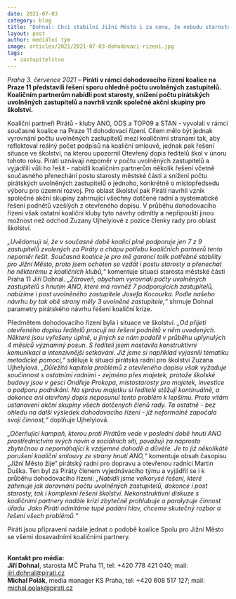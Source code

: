 ```yaml
---
date: 2021-07-03
category: blog
title: "Dohnal: Chci stabilní Jižní Město i za cenu, že nebudu starostou"
layout: post
author: mediální tým
image: articles/2021/2021-07-03-dohodovaci-rizeni.jpg
tags: 
  - zastupitelstvo
---
```



*Praha 3. července 2021* – **Piráti v rámci dohodovacího řízení koalice na Praze 11 představili řešení sporu ohledně počtu uvolněných zastupitelů. Koaličním partnerům nabídli post starosty, snížení počtu pirátských uvolněných zastupitelů a navrhli vznik společné akční skupiny pro školství.**

Koaliční partneři Pirátů - kluby ANO, ODS a TOP09 a STAN - vyvolali v rámci současné koalice na Praze 11 dohodovací řízení. Cílem mělo být jednak vyrovnání počtu uvolněných zastupitelů mezi koaličními stranami tak, aby reflektoval reálný počet podpisů na koaliční smlouvě, jednak pak řešení situace ve školství, na kterou upozornil Otevřený dopis ředitelů škol v únoru tohoto roku. Piráti uznávají nepoměr v počtu uvolněných zastupitelů a vyjádřili vůli ho řešit - nabídli koaličním partnerům několik řešení včetně současného přenechání postu starosty městské části a snížení počtu pirátských uvolněných zastupitelů o jednoho, konkrétně o místopředsedu výboru pro územní rozvoj. Pro oblast školství pak Piráti navrhli vznik společné akční skupiny zahrnující všechny dotčené radní a systematické řešení podnětů vzešlých z otevřeného dopisu. V průběhu dohodovacího řízení však ostatní koaliční kluby tyto návrhy odmítly a nepřipouští jinou možnost než odchod Zuzany Ujhelyiové z pozice členky rady pro oblast školství.

*„Uvědomuji si, že v současné době koalici plně podporuje jen 7 z 9 zastupitelů zvolených za Piráty a chápu potřebu koaličních partnerů tento nepoměr řešit. Současná koalice je pro mě garancí tolik potřebné stability pro Jižní Město, proto jsem ochoten se vzdát i postu starosty a přenechat ho některému z koaličních klubů,“* komentuje situaci starosta městské části Praha 11 Jiří Dohnal. *„Zároveň, abychom vyrovnali počty uvolněných zastupitelů s hnutím ANO, které má rovněž 7 podporujících zastupitelů, nabízíme i post uvolněného zastupitele Josefa Kocourka. Podle našeho návrhu by tak obě strany měly 3 uvolněné zastupitele,“* shrnuje Dohnal parametry pirátského návrhu řešení koaliční krize.

Předmětem dohodovacího řízení byla i situace ve školství. *„Od přijetí otevřeného dopisu ředitelů pracuji na řešení podnětů v něm uvedených. Některé jsou vyřešeny úplně, u jiných se nám podařil  v průběhu uplynulých 4 měsíců významný posun. S řediteli jsem nastavila konstruktivní komunikaci a intenzivnější setkávání. Již jsme si například vyjasnili tématiku metodické pomoci,“* sděluje k situaci pirátská radní pro školství Zuzana Ujhelyiová. *„Důležitá kapitola problémů z otevřeného dopisu však vyžaduje součinnost s ostatními radními - zejména přes majetek, protože školské budovy jsou v gesci Ondřeje Prokopa, místostarosty pro majetek, investice a podporu podnikání. Na správu majetku si ředitelé stěžují kontinuálně, a dokonce ani otevřený dopis neposunul tento problém k lepšímu. Proto vítám ustanovení akční skupiny všech dotčených členů rady. Ta ostatně - bez ohledu na další výsledek dohodovacího řízení - již neformálně započala svoji činnost,“* doplňuje Ujhelyiová.

*„Očerňující kampaň, kterou proti Pirátům vede v poslední době hnutí ANO prostřednictvím svých novin a sociálních sítí, považuji za naprosto zbytečnou a nepomáhající k vzájemné dohodě a důvěře. Je to již několikáté porušení koaliční smlouvy ze strany hnutí ANO,“* komentuje obsah časopisu „Jižní Město žije“ pirátský radní pro dopravu a otevřenou radnici Martin Duška. Ten byl za Piráty členem vyjednávacího týmu a vyjádřil se i k průběhu dohodovacího řízení: *„Nabídli jsme velkorysé řešení, které zahrnuje jak dorovnání počtu uvolněných zastupitelů, dokonce i post starosty, tak i komplexní řešení školství. Nekonstruktivní diskuze s koaličními partnery nadále krizi zbytečně prohlubuje a paralyzuje činnost úřadu. Jako Piráti odmítáme tupé padání hlav, chceme skutečný rozbor a řešení všech problémů.“*

Piráti jsou připraveni nadále jednat o podobě koalice Spolu pro Jižní Město se všemi dosavadními koaličními partnery.
<br>
<br>
  
**Kontakt pro média:**  <br>
**Jiří Dohnal**, starosta MČ Praha 11, tel: +420 778 421 040; mail: jiri.dohnal@pirati.cz  <br>
**Michal Polák**, media manager KS Praha, tel: +420 608 517 127; mail: michal.polak@pirati.cz
